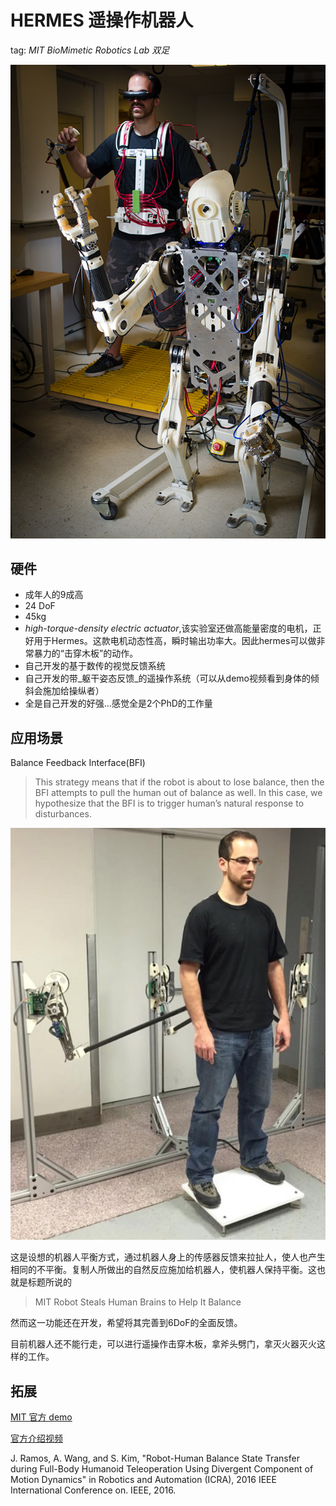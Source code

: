 # HERMES 遥操作机器人

tag: _MIT_ _BioMimetic Robotics Lab_ _双足_

![Aibo](../.gitbook/assets/hermes.jpeg)

## 硬件

* 成年人的9成高
* 24 DoF
* 45kg
* _high-torque-density electric actuator_,该实验室还做高能量密度的电机，正好用于Hermes。这款电机动态性高，瞬时输出功率大。因此hermes可以做非常暴力的“击穿木板”的动作。
* 自己开发的基于数传的视觉反馈系统
* 自己开发的带_躯干姿态反馈_的遥操作系统（可以从demo视频看到身体的倾斜会施加给操纵者）
* 全是自己开发的好强…感觉全是2个PhD的工作量

## 应用场景

Balance Feedback Interface\(BFI\)

> This strategy means that if the robot is about to lose balance, then the BFI attempts to pull the human out of balance as well. In this case, we hypothesize that the BFI is to trigger human’s natural response to disturbances.

![Aibo](../.gitbook/assets/bfi.jpeg)

这是设想的机器人平衡方式，通过机器人身上的传感器反馈来拉扯人，使人也产生相同的不平衡。复制人所做出的自然反应施加给机器人，使机器人保持平衡。这也就是标题所说的

> MIT Robot Steals Human Brains to Help It Balance

然而这一功能还在开发，希望将其完善到6DoF的全面反馈。

目前机器人还不能行走，可以进行遥操作击穿木板，拿斧头劈门，拿灭火器灭火这样的工作。

## 拓展

[MIT 官方 demo](https://www.youtube.com/watch?time_continue=160&v=2-5n2IsdCqU)

[官方介绍视频](https://www.youtube.com/watch?time_continue=196&v=p8ozov_xymM)

J. Ramos, A. Wang, and S. Kim, "Robot-Human Balance State Transfer during Full-Body Humanoid Teleoperation Using Divergent Component of Motion Dynamics" in Robotics and Automation \(ICRA\), 2016 IEEE International Conference on. IEEE, 2016.

